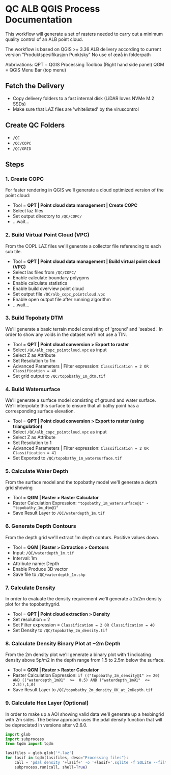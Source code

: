 # QC ALB QGIS Process Documentation
This workflow will generate a set of rasters needed to carry out a minimum quality control of an ALB point cloud. 

The workflow is based on QGIS >= 3.36
ALB delivery according to current version "Produktspesifikasjon Punktsky"
No use of æøå in folderpath

Abbrivations: 
    QPT = QGIS Processing Toolbox (Right hand side panel)
    QGM = QGIS Menu Bar (top menu)


## Fetch the Delivery

- Copy delivery folders to a fast internal disk (LiDAR loves NVMe M.2 SSDs)
- Make sure that LAZ files are 'whitelisted' by the viruscontrol 

## Create QC Folders

- `/QC`
- `/QC/COPC`
- `/QC/GRID`

## Steps

### 1. Create COPC

For faster rendering in QGIS we'll generate a cloud optimized version of the point cloud:

  - Tool = **QPT | Point cloud data management | Create COPC**
  - Select laz files
  - Set output directory to `/QC/COPC/`
  - ...wait...

### 2. Build Virtual Point Cloud (VPC)

From the COPL LAZ files we'll generate a collector file referencing to each sub tile.

  - Tool = **QPT | Point cloud data management | Build virtual point cloud (VPC)**
  - Select las files from `/QC/COPC/`
  - Enable calculate boundary polygons
  - Enable calculate statistics
  - Enable build overview point cloud
  - Set output file `/QC/alb_copc_pointcloud.vpc`
  - Enable open output file after running algorithm
  - ...wait...

### 3. Build Topobaty DTM

We'll generate a basic terrain model consisting of 'ground' and 'seabed'. In order to show any voids in the dataset we'll not use a TIN.

  - Tool = **QPT | Point cloud conversion > Export to raster**
  - Select `/QC/alb_copc_pointcloud.vpc` as input
  - Select Z as Attribute
  - Set Resolution to 1m
  - Advanced Parameters | Filter expression: `Classification = 2 OR Classification = 40`
  - Set grid output to `/QC/topobathy_1m_dtm.tif`

### 4. Build Watersurface

We'll generate a surface model consisting of ground and water surface. We'll interpolate this surface to ensure that all bathy point has a corresponding surface elevation.

  - Tool = **QPT | Point cloud conversion > Export to raster (using triangulation)**
  - Select `/QC/alb_copc_pointcloud.vpc` as input
  - Select Z as Attribute
  - Set Resolution to 1
  - Advanced Parameters | Filter expression: `Classification = 2 OR Classification = 41`
  - Set Exported to `/QC/topobathy_1m_watersurface.tif`

### 5. Calculate Water Depth

From the surface model and the topobathy model we'll generate a depth grid showing

- Tool = **QGM | Raster > Raster Calculator**
- Raster Calculation Expression: `"topobathy_1m_watersurface@1" - "topobathy_1m_dtm@1"`
- Save Result Layer to `/QC/waterdepth_1m.tif`

### 6. Generate Depth Contours

From the depth grid we'll extract 1m depth conturs. Positive values down. 

- Tool = **QGM | Raster > Extraction > Contours**
- Input: `/QC/waterdepth_1m.tif`
- Interval: 1m
- Attribute name: Depth
- Enable Produce 3D vector
- Save file to `/QC/waterdepth_1m.shp`

### 7. Calculate Density

In order to evaluate the density requirement we'll generate a 2x2m density plot for the topobathygrid. 

- Tool = **QPT | Point cloud extraction > Density**
- Set resolution = 2
- Set Filter expression = `Classification = 2 OR Classification = 40`
- Set Density to `/QC/topobathy_2m_density.tif`

### 8. Calculate Density Binary Plot at ~2m Depth

From the 2m density plot we'll generate a binary plot with 1 indicating density above 5p/m2 in the depth range from 1.5 to 2.5m below the surface.

- Tool = **QGM | Raster > Raster Calculator**
- Raster Calculation Expression: `if (("topobathy_2m_density@1" >= 20) AND (("waterdepth_1m@1"  >=  0.5) AND ("waterdepth_1m@1"  <=  2.5)),1,0)`
- Save Result Layer to `/QC/topobathy_2m_density_OK_at_2mDepth.tif`

### 9. Calculate Hex Layer (Optional)

In order to make up a AOI showing valid data we'll generate up a hexbingrid with 2m sides. 
The below approach uses the pdal density function that will be depreciated in versions after v2.6.0.

```python
import glob
import subprocess
from tqdm import tqdm

lasifiles = glob.glob('*.laz')
for lasif in tqdm(lasifiles, desc="Processing files"):
    call = 'pdal density '+lasif+' -o '+lasif+'.sqlite -f SQLite --filters.hexbin.edge_size=2'
    subprocess.run(call, shell=True)
```
